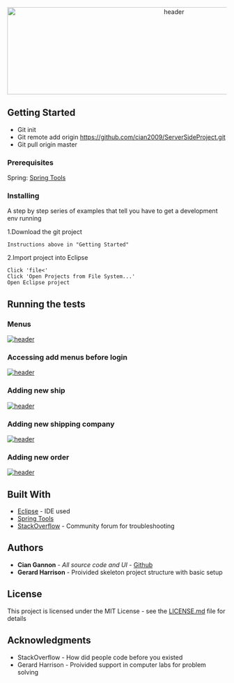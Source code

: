 <div align="center">
<a href="https://i.imgur.com/PuVLmlx"><img src="https://i.imgur.com/PuVLmlx.png" height="200" width="750" title="header"/></a>
 </div>
 
 
 
## Getting Started

- Git init
- Git remote add origin https://github.com/cian2009/ServerSideProject.git
- Git pull origin master

### Prerequisites

Spring:
[Spring Tools](https://marketplace.eclipse.org/content/spring-tools-aka-spring-ide-and-spring-tool-suite)

### Installing

A step by step series of examples that tell you have to get a development env running

1.Download the git project

```
Instructions above in "Getting Started"
```

2.Import project into Eclipse
```
Click 'file<'
Click 'Open Projects from File System...'
Open Eclipse project
```

## Running the tests

### Menus
<a href="https://imgur.com/kZjB1vH"><img src="https://imgur.com/kZjB1vHgif" title="header"/></a>

### Accessing add menus before login
<a href="https://imgur.com/7L5xvpE"><img src="https://imgur.com/7L5xvpE.gif" title="header"/></a>

### Adding new ship
<a href="https://imgur.com/RYEAgg4"><img src="https://imgur.com/RYEAgg4.gif" title="header"/></a>

### Adding new shipping company
<a href="https://imgur.com/d2PGJe5"><img src="https://imgur.com/d2PGJe5.gif" title="header"/></a>

### Adding new order
<a href="https://imgur.com/JC7rsKq"><img src="https://imgur.com/JC7rsKq.gif" title="header"/></a>

## Built With

* [Eclipse](https://eclipse.org/) - IDE used
* [Spring Tools](https://marketplace.eclipse.org/content/spring-tools-aka-spring-ide-and-spring-tool-suite)
* [StackOverflow](https://stackoverflow.com/) - Community forum for troubleshooting

## Authors

* **Cian Gannon** - *All source code and UI* - [Github](https://github.com/cian2009)
* **Gerard Harrison** - Proivided skeleton project structure with basic setup

## License

This project is licensed under the MIT License - see the [LICENSE.md](LICENSE) file for details

## Acknowledgments

* StackOverflow - How did people code before you existed
* Gerard Harrison - Proivided support in computer labs for problem solving
